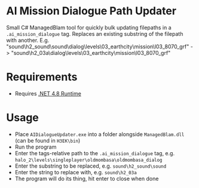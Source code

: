 # AI Mission Dialogue Path Updater
Small C# ManagedBlam tool for quickly bulk updating filepaths in a `.ai_mission_dialogue` tag.
Replaces an existing substring of the filepath with another.
E.g. "sound\h2_sound\sound\dialog\levels\03_earthcity\mission\l03_8070_grf" -> "sound\h2_03a\dialog\levels\03_earthcity\mission\l03_8070_grf"

# Requirements
* Requires [.NET 4.8 Runtime](https://dotnet.microsoft.com/en-us/download/dotnet-framework/net48)

# Usage
* Place `AIDialogueUpdater.exe` into a folder alongside `ManagedBlam.dll` (can be found in `H3EK\bin`)
* Run the program
* Enter the tags-relative path to the `.ai_mission_dialogue` tag, e.g. `halo_2\levels\singleplayer\oldmombasa\oldmombasa_dialog`
* Enter the substring to be replaced, e.g. `sound\h2_sound\sound`
* Enter the string to replace with, e.g. `sound\h2_03a`
* The program will do its thing, hit enter to close when done